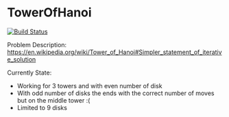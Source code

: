 # TowerOfHanoi

[![Build Status](https://snap-ci.com/swatro/TowerOfHanoi/branch/master/build_image)](https://snap-ci.com/swatro/TowerOfHanoi/branch/master)

Problem Description: https://en.wikipedia.org/wiki/Tower_of_Hanoi#Simpler_statement_of_iterative_solution

Currently State: 
- Working for 3 towers and with even number of disk
- With odd number of disks the ends with the correct number of moves but on the middle tower :(
- Limited to 9 disks
